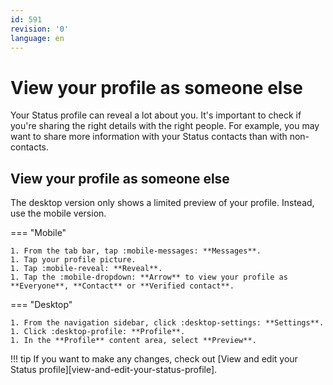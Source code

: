 ```yaml
---
id: 591
revision: '0'
language: en
---
```


# View your profile as someone else

Your Status profile can reveal a lot about you. It's important to check if you're sharing the right details with the right people. For example, you may want to share more information with your Status contacts than with non-contacts.

## View your profile as someone else

The desktop version only shows a limited preview of your profile. Instead, use the mobile version.

=== "Mobile"

    1. From the tab bar, tap :mobile-messages: **Messages**.
    1. Tap your profile picture.
    1. Tap :mobile-reveal: **Reveal**.
    1. Tap the :mobile-dropdown: **Arrow** to view your profile as **Everyone**, **Contact** or **Verified contact**.

=== "Desktop"

    1. From the navigation sidebar, click :desktop-settings: **Settings**.
    1. Click :desktop-profile: **Profile**.
    1. In the **Profile** content area, select **Preview**.

!!! tip
If you want to make any changes, check out [View and edit your Status profile][view-and-edit-your-status-profile].
